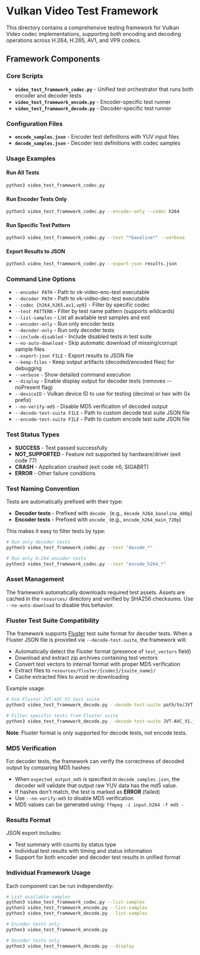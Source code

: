 # Vulkan Video Test Framework

This directory contains a comprehensive testing framework for Vulkan Video codec implementations, supporting both encoding and decoding operations across H.264, H.265, AV1, and VP9 codecs.

## Framework Components

### Core Scripts

- **`video_test_framework_codec.py`** - Unified test orchestrator that runs both encoder and decoder tests
- **`video_test_framework_encode.py`** - Encoder-specific test runner
- **`video_test_framework_decode.py`** - Decoder-specific test runner


### Configuration Files

- **`encode_samples.json`** - Encoder test definitions with YUV input files
- **`decode_samples.json`** - Decoder test definitions with codec samples

### Usage Examples

#### Run All Tests
```bash
python3 video_test_framework_codec.py
```

#### Run Encoder Tests Only
```bash
python3 video_test_framework_codec.py --encoder-only --codec h264
```

#### Run Specific Test Pattern
```bash
python3 video_test_framework_codec.py --test "*baseline*" --verbose
```

#### Export Results to JSON
```bash
python3 video_test_framework_codec.py --export-json results.json
```

### Command Line Options

- `--encoder PATH` - Path to vk-video-enc-test executable
- `--decoder PATH` - Path to vk-video-dec-test executable
- `--codec {h264,h265,av1,vp9}` - Filter by specific codec
- `--test PATTERN` - Filter by test name pattern (supports wildcards)
- `--list-samples` - List all available test samples and exit
- `--encoder-only` - Run only encoder tests
- `--decoder-only` - Run only decoder tests
- `--include-disabled` - Include disabled tests in test suite
- `--no-auto-download` - Skip automatic download of missing/corrupt sample files
- `--export-json FILE` - Export results to JSON file
- `--keep-files` - Keep output artifacts (decoded/encoded files) for debugging
- `--verbose` - Show detailed command execution
- `--display` - Enable display output for decoder tests (removes --noPresent flag)
- `--deviceID` - Vulkan device ID to use for testing (decimal or hex with 0x prefix)
- `--no-verify-md5` - Disable MD5 verification of decoded output
- `--decode-test-suite FILE` - Path to custom decode test suite JSON file
- `--encode-test-suite FILE` - Path to custom encode test suite JSON file

### Test Status Types

- **SUCCESS** - Test passed successfully
- **NOT_SUPPORTED** - Feature not supported by hardware/driver (exit code 77)
- **CRASH** - Application crashed (exit code ±6, SIGABRT)
- **ERROR** - Other failure conditions

### Test Naming Convention

Tests are automatically prefixed with their type:
- **Decoder tests** - Prefixed with `decode_` (e.g., `decode_h264_baseline_480p`)
- **Encoder tests** - Prefixed with `encode_` (e.g., `encode_h264_main_720p`)

This makes it easy to filter tests by type:
```bash
# Run only decoder tests
python3 video_test_framework_codec.py --test "decode_*"

# Run only H.264 encoder tests
python3 video_test_framework_codec.py --test "encode_h264_*"
```

### Asset Management

The framework automatically downloads required test assets. Assets are cached in the `resources/` directory and verified by SHA256 checksums. Use `--no-auto-download` to disable this behavior.

### Fluster Test Suite Compatibility

The framework supports [Fluster](https://github.com/fluendo/fluster) test suite format for decoder tests. When a Fluster JSON file is provided via `--decode-test-suite`, the framework will:

- Automatically detect the Fluster format (presence of `test_vectors` field)
- Download and extract zip archives containing test vectors
- Convert test vectors to internal format with proper MD5 verification
- Extract files to `resources/fluster/{codec}/{suite_name}/`
- Cache extracted files to avoid re-downloading

Example usage:
```bash
# Use Fluster JVT-AVC_V1 test suite
python3 video_test_framework_decode.py --decode-test-suite path/to/JVT-AVC_V1.json

# Filter specific tests from Fluster suite
python3 video_test_framework_decode.py --decode-test-suite JVT-AVC_V1.json --test "*baseline*"
```

**Note**: Fluster format is only supported for decode tests, not encode tests.

### MD5 Verification

For decoder tests, the framework can verify the correctness of decoded output by comparing MD5 hashes:

- When `expected_output_md5` is specified in `decode_samples.json`, the decoder will validate that output raw YUV data has the md5 value.
- If hashes don't match, the test is marked as **ERROR** (failed)
- Use `--no-verify-md5` to disable MD5 verification
- MD5 values can be generated using: `ffmpeg -i input.h264 -f md5 -`

### Results Format

JSON export includes:
- Test summary with counts by status type
- Individual test results with timing and status information
- Support for both encoder and decoder test results in unified format

### Individual Framework Usage

Each component can be run independently:

```bash
# List available samples
python3 video_test_framework_codec.py --list-samples
python3 video_test_framework_encode.py --list-samples
python3 video_test_framework_decode.py --list-samples

# Encoder tests only
python3 video_test_framework_encode.py

# Decoder tests only
python3 video_test_framework_decode.py --display
```